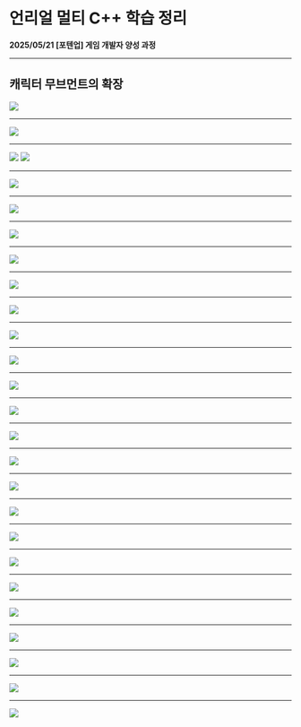 # 언리얼 멀티 C++ 학습 정리

**2025/05/21 [포텐업] 게임 개발자 양성 과정**

---

## 캐릭터 무브먼트의 확장

<img src= "https://github.com/KwonJeHan/Study-cpp/blob/main/img/UECPP_Multi/134.CreateCharacterMovementComponentCPPClass(ABCharacterMovementComponent).png">



---

<img src= "https://github.com/KwonJeHan/Study-cpp/blob/main/img/UECPP_Multi/135.CreateIA_Teleport.png">



---

<img src= "https://github.com/KwonJeHan/Study-cpp/blob/main/img/UECPP_Multi/136.SetIA_TeleportToIMC1.png">

<img src= "https://github.com/KwonJeHan/Study-cpp/blob/main/img/UECPP_Multi/137.SetIA_TeleportToIMC2.png">



---

<img src= "https://github.com/KwonJeHan/Study-cpp/blob/main/img/UECPP_Multi/138.ModifyArenaBattle.h(AddLogMacro).png">



---

<img src= "https://github.com/KwonJeHan/Study-cpp/blob/main/img/UECPP_Multi/139.ModifyArenaBattle.cpp(AddLogMacro).png">



---

<img src= "https://github.com/KwonJeHan/Study-cpp/blob/main/img/UECPP_Multi/140.ImplementABCharacterMovementComponent.h.png">



---

<img src= "https://github.com/KwonJeHan/Study-cpp/blob/main/img/UECPP_Multi/141.ImplementABCharacterMovementComponent.cpp1.png">



---

<img src= "https://github.com/KwonJeHan/Study-cpp/blob/main/img/UECPP_Multi/142.ImplementABCharacterMovementComponent.cpp2.png">



---

<img src= "https://github.com/KwonJeHan/Study-cpp/blob/main/img/UECPP_Multi/143.ModifyABCharacterBase.h.png">



---

<img src= "https://github.com/KwonJeHan/Study-cpp/blob/main/img/UECPP_Multi/144.ModifyABCharacterBase.cpp.png">



---

<img src= "https://github.com/KwonJeHan/Study-cpp/blob/main/img/UECPP_Multi/145.ModifyABCharacterNonPlayer.h.png">



---

<img src= "https://github.com/KwonJeHan/Study-cpp/blob/main/img/UECPP_Multi/146.ModifyABCharacterNonPlayer.cpp.png">



---

<img src= "https://github.com/KwonJeHan/Study-cpp/blob/main/img/UECPP_Multi/147.ModifyABCharacterPlayer.h1.png">



---

<img src= "https://github.com/KwonJeHan/Study-cpp/blob/main/img/UECPP_Multi/148.ModifyABCharacterPlayer.h2.png">



---

<img src= "https://github.com/KwonJeHan/Study-cpp/blob/main/img/UECPP_Multi/149.ModifyABCharacterPlayer.h3.png">



---

<img src= "https://github.com/KwonJeHan/Study-cpp/blob/main/img/UECPP_Multi/150.ModifyABCharacterPlayer.cpp1.png">



---

<img src= "https://github.com/KwonJeHan/Study-cpp/blob/main/img/UECPP_Multi/151.ModifyABCharacterPlayer.cpp2.png">



---

<img src= "https://github.com/KwonJeHan/Study-cpp/blob/main/img/UECPP_Multi/152.ModifyABCharacterPlayer.cpp3.png">



---

<img src= "https://github.com/KwonJeHan/Study-cpp/blob/main/img/UECPP_Multi/153.ModifyABCharacterPlayer.cpp4.png">



---

<img src= "https://github.com/KwonJeHan/Study-cpp/blob/main/img/UECPP_Multi/154.ModifyABCharacterMovementComponent.h1.png">



---

<img src= "https://github.com/KwonJeHan/Study-cpp/blob/main/img/UECPP_Multi/155.ModifyABCharacterMovementComponent.h2.png">



---

<img src= "https://github.com/KwonJeHan/Study-cpp/blob/main/img/UECPP_Multi/156.ModifyABCharacterMovementComponent.cpp1.png">



---

<img src= "https://github.com/KwonJeHan/Study-cpp/blob/main/img/UECPP_Multi/157.ModifyABCharacterMovementComponent.cpp2.png">



---

<img src= "https://github.com/KwonJeHan/Study-cpp/blob/main/img/UECPP_Multi/158.ModifyABCharacterMovementComponent.cpp3.png">



---

<img src= "https://github.com/KwonJeHan/Study-cpp/blob/main/img/UECPP_Multi/159.ModifyABCharacterMovementComponent.cpp4.png">

